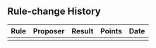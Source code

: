 ## Rule-change History

Rule | Proposer | Result | Points | Date
---- | -------- | ------ | ------ | ----
| | | |
